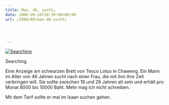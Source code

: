 ```yaml
---
title: Man, 46, sucht…
date: 2006-09-26T10:39:00+00:00
url: /2006/09/man-46-sucht/




---
```

<div class="flickr">
  <a href="http://www.flickr.com/photos/schreibblogade/253344142/" title="Searching"><img src="//static.flickr.com/113/253344142_5dc3e235a3.jpg" alt="Searching" /></a></p>

  <p>
    Searching
  </p>
</div>

Eine Anzeige am schwarzen Brett von Tesco Lotus in Chaweng. Ein Mann im Alter von 46 Jahren sucht nach einer Frau, die mit ihm ihre Zeit verbringen will. Sie sollte zwischen 18 und 29 Jahren alt sein und erhält pro Monat 8000 bis 10000 Baht. Mehr mag ich nicht schreiben.

Mit dem Tarif sollte er mal im Isaan suchen gehen.
